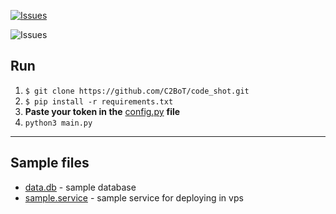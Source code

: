 

<a href="https://t.me/us7a5"><img alt="Issues" src="https://img.shields.io/badge/Telegram-2CA5E0?style=for-the-badge&logo=telegram&logoColor=white"></a>



<img alt="Issues" src="https://te.legra.ph/file/3561366b27229e980bc42.jpg"></a>

## Run
1. `$ git clone https://github.com/C2BoT/code_shot.git`
2. `$ pip install -r requirements.txt`
3. <b>Paste your token in the</b> [config.py](https://github.com/C2BoT/code_shot/blob/master/config.py) <b>file</b>
4. `python3 main.py`
<hr>

## Sample files
* [data.db](https://github.com/C2BoT/code_shot/blob/master/data.db) - sample database
* [sample.service](https://github.com/C2BoT/code_shot/blob/master/sample.service) - sample service for deploying in vps
